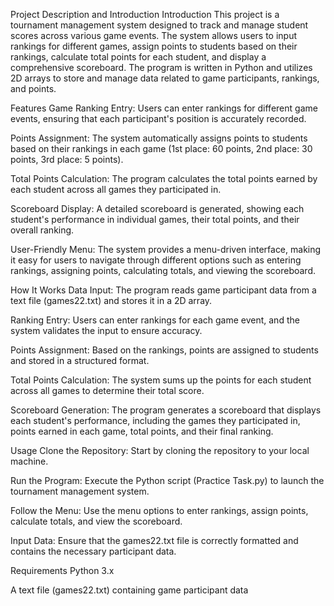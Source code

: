 Project Description and Introduction
Introduction
This project is a tournament management system designed to track and manage student scores across various game events. The system allows users to input rankings for different games, assign points to students based on their rankings, calculate total points for each student, and display a comprehensive scoreboard. The program is written in Python and utilizes 2D arrays to store and manage data related to game participants, rankings, and points.

Features
Game Ranking Entry: Users can enter rankings for different game events, ensuring that each participant's position is accurately recorded.

Points Assignment: The system automatically assigns points to students based on their rankings in each game (1st place: 60 points, 2nd place: 30 points, 3rd place: 5 points).

Total Points Calculation: The program calculates the total points earned by each student across all games they participated in.

Scoreboard Display: A detailed scoreboard is generated, showing each student's performance in individual games, their total points, and their overall ranking.

User-Friendly Menu: The system provides a menu-driven interface, making it easy for users to navigate through different options such as entering rankings, assigning points, calculating totals, and viewing the scoreboard.

How It Works
Data Input: The program reads game participant data from a text file (games22.txt) and stores it in a 2D array.

Ranking Entry: Users can enter rankings for each game event, and the system validates the input to ensure accuracy.

Points Assignment: Based on the rankings, points are assigned to students and stored in a structured format.

Total Points Calculation: The system sums up the points for each student across all games to determine their total score.

Scoreboard Generation: The program generates a scoreboard that displays each student's performance, including the games they participated in, points earned in each game, total points, and their final ranking.

Usage
Clone the Repository: Start by cloning the repository to your local machine.

Run the Program: Execute the Python script (Practice Task.py) to launch the tournament management system.

Follow the Menu: Use the menu options to enter rankings, assign points, calculate totals, and view the scoreboard.

Input Data: Ensure that the games22.txt file is correctly formatted and contains the necessary participant data.

Requirements
Python 3.x

A text file (games22.txt) containing game participant data

